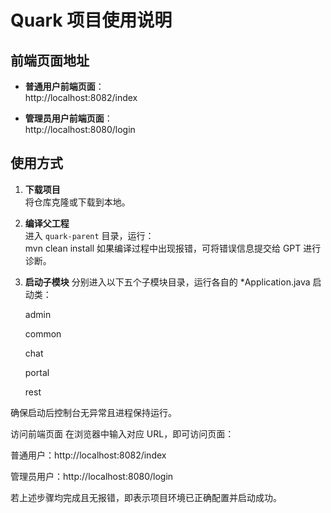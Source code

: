 # Quark 项目使用说明

## 前端页面地址

- **普通用户前端页面**：  
  http://localhost:8082/index

- **管理员用户前端页面**：  
  http://localhost:8080/login

## 使用方式

1. **下载项目**  
   将仓库克隆或下载到本地。

2. **编译父工程**  
   进入 `quark-parent` 目录，运行：  
   mvn clean install
   如果编译过程中出现报错，可将错误信息提交给 GPT 进行诊断。

3. **启动子模块**
   分别进入以下五个子模块目录，运行各自的 *Application.java 启动类：

	admin

	common

	chat

	portal

	rest

确保启动后控制台无异常且进程保持运行。

访问前端页面
在浏览器中输入对应 URL，即可访问页面：

普通用户：http://localhost:8082/index

管理员用户：http://localhost:8080/login

若上述步骤均完成且无报错，即表示项目环境已正确配置并启动成功。
